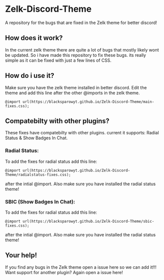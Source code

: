 # Zelk-Discord-Theme
A repository for the bugs that are fixed in the Zelk theme for better discord!


## How does it work?
In the current zelk theme there are quite a lot of bugs that mostly likely wont be updated. So i have made this repository to fix these bugs. its really simple as it can be fixed with just a few lines of CSS.

## How do i use it?
Make sure you have the zelk theme installed in better discord. 
Edit the theme and add this line after the other @imports in the zelk theme.
```
@import url(https://blacksparowyt.github.io/Zelk-Discord-Theme/main-fixes.css);
```

## Compatebilty with other plugins?
These fixes have compatebilty with other plugins. current it supports: Radial Status & Show Badges In Chat.


### Radial Status:
To add the fixes for radial status add this line:
```
@import url(https://blacksparowyt.github.io/Zelk-Discord-Theme/radialstatus-fixes.css);
```
after the intial @import. Also make sure you have installed the radial status theme!

### SBIC (Show Badges In Chat):
To add the fixes for radial status add this line:
```
@import url(https://blacksparowyt.github.io/Zelk-Discord-Theme/sbic-fixes.css);
```
after the intial @import. Also make sure you have installed the radial status theme!



## Your help!
If you find any bugs in the Zelk theme open a issue here so we can add it!!! 
Want support for another plugin? Again open a issue here!